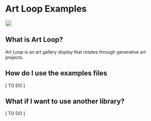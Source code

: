 # Art Loop Examples

<a href='http://www.recurse.com' title='Made with love at the Recurse Center'><img src='https://cloud.githubusercontent.com/assets/2883345/11325206/336ea5f4-9150-11e5-9e90-d86ad31993d8.png' height='20px'/></a>

## What is Art Loop?

Art Loop is an art gallery display that rotates through generative art projects. 

## How do I use the examples files

[ TO DO ]

## What if I want to use another library?

[ TO DO ]
